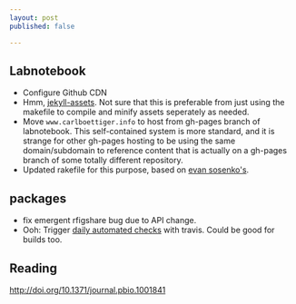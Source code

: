 ```yaml
---
layout: post
published: false

---
```



Labnotebook
-----------

- Configure Github CDN
- Hmm, [jekyll-assets](https://github.com/ixti/jekyll-assets). Not sure that this is preferable from just using the makefile to compile and minify assets seperately as needed.
- Move `www.carlboettiger.info` to host from gh-pages branch of labnotebook. This self-contained system is more standard, and it is strange for other gh-pages hosting to be using the same domain/subdomain to reference content that is actually on a gh-pages branch of some totally different repository.
- Updated rakefile for this purpose, based on [evan sosenko's](http://evansosenko.com/posts/automatic-publishing-github-pages-travis-ci/).

packages
--------

- fix emergent rfigshare bug due to API change.
- Ooh: Trigger [daily automated checks](https://github.com/philou/daily-travis) with travis. Could be good for builds too.


Reading
-------

http://doi.org/10.1371/journal.pbio.1001841
